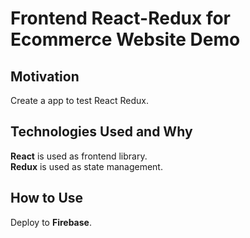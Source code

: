 # Frontend React-Redux for Ecommerce Website Demo

## Motivation
Create a app to test React Redux.

## Technologies Used and Why
**React** is used as frontend library.  
**Redux** is used as state management.

## How to Use
Deploy to **Firebase**.
